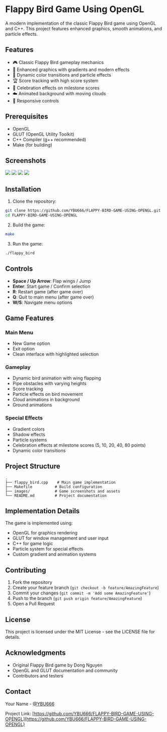 # Flappy Bird Game Using OpenGL

A modern implementation of the classic Flappy Bird game using OpenGL and C++. This project features enhanced graphics, smooth animations, and particle effects.

## Features

- 🎮 Classic Flappy Bird gameplay mechanics
- 🎨 Enhanced graphics with gradients and modern effects
- 🌈 Dynamic color transitions and particle effects
- 🏆 Score tracking with high score system
- 🎉 Celebration effects on milestone scores
- ☁️ Animated background with moving clouds
- 📱 Responsive controls

## Prerequisites

- OpenGL
- GLUT (OpenGL Utility Toolkit)
- C++ Compiler (g++ recommended)
- Make (for building)

## Screenshots
![](https://github.com/YBU666/FLAPPY-BIRD-GAME-USING-OPENGL/blob/main/main_menu.png?raw=true)
![](https://github.com/YBU666/FLAPPY-BIRD-GAME-USING-OPENGL/blob/main/instruction_menu.png?raw=true)
![](https://github.com/YBU666/FLAPPY-BIRD-GAME-USING-OPENGL/blob/main/playing.png?raw=true)
![](https://github.com/YBU666/FLAPPY-BIRD-GAME-USING-OPENGL/blob/main/gameover.png?raw=true)


## Installation

1. Clone the repository:
```bash
git clone https://github.com/YBU666/FLAPPY-BIRD-GAME-USING-OPENGL.git
cd FLAPPY-BIRD-GAME-USING-OPENGL
```

2. Build the game:
```bash
make
```

3. Run the game:
```bash
./flappy_bird
```

## Controls

- **Space / Up Arrow**: Flap wings / Jump
- **Enter**: Start game / Confirm selection
- **R**: Restart game (after game over)
- **Q**: Quit to main menu (after game over)
- **W/S**: Navigate menu options

## Game Features

### Main Menu
- New Game option
- Exit option
- Clean interface with highlighted selection

### Gameplay
- Dynamic bird animation with wing flapping
- Pipe obstacles with varying heights
- Score tracking
- Particle effects on bird movement
- Cloud animations in background
- Ground animations

### Special Effects
- Gradient colors
- Shadow effects
- Particle systems
- Celebration effects at milestone scores (5, 10, 20, 40, 80 points)
- Dynamic color transitions

## Project Structure

```
.
├── flappy_bird.cpp    # Main game implementation
├── Makefile          # Build configuration
├── images/           # Game screenshots and assets
└── README.md         # Project documentation
```

## Implementation Details

The game is implemented using:
- OpenGL for graphics rendering
- GLUT for window management and user input
- C++ for game logic
- Particle system for special effects
- Custom gradient and animation systems

## Contributing

1. Fork the repository
2. Create your feature branch (`git checkout -b feature/AmazingFeature`)
3. Commit your changes (`git commit -m 'Add some AmazingFeature'`)
4. Push to the branch (`git push origin feature/AmazingFeature`)
5. Open a Pull Request

## License

This project is licensed under the MIT License - see the LICENSE file for details.

## Acknowledgments

- Original Flappy Bird game by Dong Nguyen
- OpenGL and GLUT documentation and community
- Contributors and testers

## Contact

Your Name - [@YBU666](https://github.com/YBU666)

Project Link: [https://github.com/YBU666/FLAPPY-BIRD-GAME-USING-OPENGL](https://github.com/YBU666/FLAPPY-BIRD-GAME-USING-OPENGL) 
